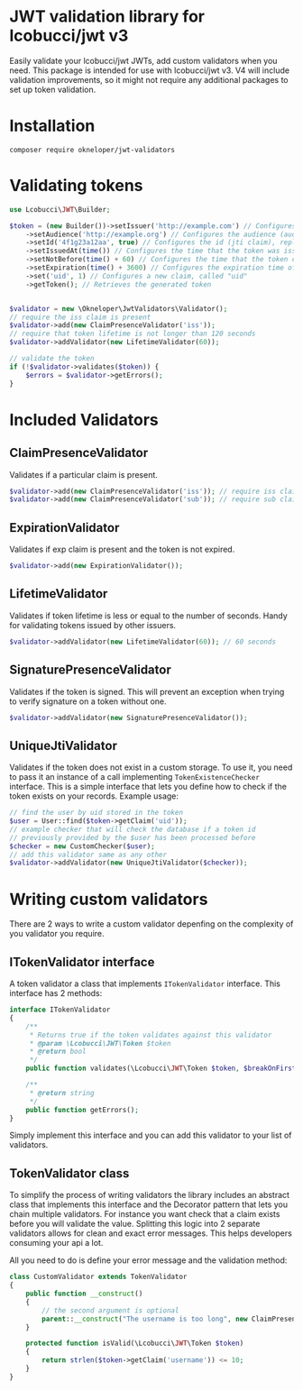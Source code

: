 # JWT validation library for lcobucci/jwt v3

Easily validate your lcobucci/jwt JWTs, add custom validators when you need. 
This package is intended for use with lcobucci/jwt v3. V4 will include validation improvements, so
it might not require any additional packages to set up token validation.

# Installation
`composer require okneloper/jwt-validators`

# Validating tokens

```php
use Lcobucci\JWT\Builder;

$token = (new Builder())->setIssuer('http://example.com') // Configures the issuer (iss claim)
    ->setAudience('http://example.org') // Configures the audience (aud claim)
    ->setId('4f1g23a12aa', true) // Configures the id (jti claim), replicating as a header item
    ->setIssuedAt(time()) // Configures the time that the token was issue (iat claim)
    ->setNotBefore(time() + 60) // Configures the time that the token can be used (nbf claim)
    ->setExpiration(time() + 3600) // Configures the expiration time of the token (nbf claim)
    ->set('uid', 1) // Configures a new claim, called "uid"
    ->getToken(); // Retrieves the generated token


$validator = new \Okneloper\JwtValidators\Validator();
// require the iss claim is present
$validator->add(new ClaimPresenceValidator('iss'));
// require that token lifetime is not longer than 120 seconds 
$validator->addValidator(new LifetimeValidator(60));

// validate the token
if (!$validator->validates($token)) {
    $errors = $validator->getErrors();
}
```

# Included Validators

## ClaimPresenceValidator
Validates if a particular claim is present.
```php
$validator->add(new ClaimPresenceValidator('iss')); // require iss claim
$validator->add(new ClaimPresenceValidator('sub')); // require sub claim
```

## ExpirationValidator
Validates if exp claim is present and the token is not expired.
```php
$validator->add(new ExpirationValidator());
```

## LifetimeValidator
Validates if token lifetime is less or equal to the number of seconds. Handy
for validating tokens issued by other issuers.
```php 
$validator->addValidator(new LifetimeValidator(60)); // 60 seconds
```

## SignaturePresenceValidator
Validates if the token is signed. This will prevent an exception when trying
to verify signature on a token without one.
```php
$validator->addValidator(new SignaturePresenceValidator());
```

## UniqueJtiValidator
Validates if the token does not exist in a custom storage. To use it, you
need to pass it an instance of a call implementing `TokenExistenceChecker` 
interface. This is a simple interface that lets you define how to check if
the token exists on your records. Example usage:
```php
// find the user by uid stored in the token
$user = User::find($token->getClaim('uid'));
// example checker that will check the database if a token id
// previously provided by the $user has been processed before
$checker = new CustomChecker($user);
// add this validator same as any other
$validator->addValidator(new UniqueJtiValidator($checker));
```

# Writing custom validators
There are 2 ways to write a custom validator depenfing on the complexity of
you validator you require.

## ITokenValidator interface
A token validator a class that implements `ITokenValidator` interface. 
This interface has 2 methods:
```php
interface ITokenValidator
{
    /**
     * Returns true if the token validates against this validator
     * @param \Lcobucci\JWT\Token $token
     * @return bool
     */
    public function validates(\Lcobucci\JWT\Token $token, $breakOnFirstError = true);

    /**
     * @return string
     */
    public function getErrors();
}
```

Simply implement this interface and you can add this validator to your 
list of validators.

## TokenValidator class

To simplify the process of writing validators the library includes 
an abstract class that 
implements this interface and the Decorator pattern that lets you chain
multiple validators. For instance you want check that a claim exists before
you will validate the value. Splitting this logic into 2 separate validators
allows for clean and exact error messages. This helps developers 
consuming your api a lot.

All you need to do is define your error message and the validation method:

```php
class CustomValidator extends TokenValidator
{
    public function __construct()
    {
        // the second argument is optional
        parent::__construct("The username is too long", new ClaimPresenceValidator('username'));
    }

    protected function isValid(\Lcobucci\JWT\Token $token)
    {
        return strlen($token->getClaim('username')) <= 10;
    }
}
```
